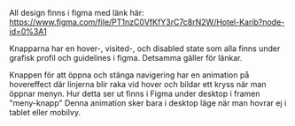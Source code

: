 All design finns i figma med länk här: 
https://www.figma.com/file/PT1nzC0VfKfY3rC7c8rN2W/Hotel-Karib?node-id=0%3A1


Knapparna har en hover-, visited-, och disabled state som alla finns under grafisk profil och guidelines i figma. 
Detsamma gäller för länkar. 

Knappen för att öppna och stänga navigering har en animation på hovereffect där linjerna blir raka vid hover och bildar ett kryss när man öppnar menyn. 
Hur detta ser ut finns i Figma under desktop i framen "meny-knapp" 
Denna animation sker bara i desktop läge när man hovrar ej i tablet eller mobilvy.  
